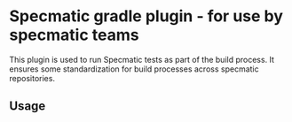 # Specmatic gradle plugin - for use by specmatic teams

This plugin is used to run Specmatic tests as part of the build process. It ensures some standardization for build
processes across specmatic repositories.

## Usage

```groovy

```
